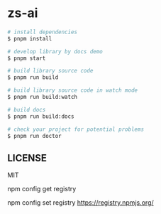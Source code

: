 # zs-ai

```bash
# install dependencies
$ pnpm install

# develop library by docs demo
$ pnpm start

# build library source code
$ pnpm run build

# build library source code in watch mode
$ pnpm run build:watch

# build docs
$ pnpm run build:docs

# check your project for potential problems
$ pnpm run doctor
```

## LICENSE

MIT

npm config get registry

npm config set registry https://registry.npmjs.org/

